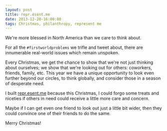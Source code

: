 ```yaml
---
layout: post
title: repr.esent.me
date: 2013-12-20-16:00:00
tags: Christmas, philanthropy, represent me
---
```


We're more blessed in North America than we care to think about.

For all the `#firstworldproblems` we trifle and tweet about, there are innumerable real-world issues which remain unspoken.

Every Christmas, we get the chance to show that we're not just thinking about ourselves; we show that we're looking out for others: coworkers, friends, family, etc. This year we have a unique opportunity to look even further beyond our circles, to think globally, and consider those in a season of desperate need.

I built [repr.esent.me](http://repr.esent.me) because this Christmas, I could forgo some treats and niceties if others in need could receive a little more care and concern.

Maybe if I can get even one friend to look out just a little bit wider, then they could convince one of their friends to do the same.

Merry Christmas!